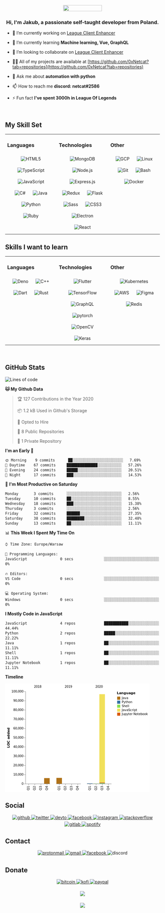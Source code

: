 <!-- markdownlint-disable MD033 -->
<div align="center">
  <img src="https://rishavanand.github.io/static/images/greetings.gif" align="center" height="25%" width="50%" />
</div>

### <div align="center">Hi, I'm Jakub, a passionate self-taught developer from Poland.</div>
- 🔭 I’m currently working on [League Client Enhancer](https://github.com/0xNetcat/league-client-enhancer)

- 🌱 I’m currently learning **Machine learning, Vue, GraphQL**

- 👯 I’m looking to collaborate on [League Client Enhancer](https://github.com/0xNetcat/league-client-enhancer)

- 👨‍💻 All of my projects are available at [https://github.com/0xNetcat?tab=repositories](https://github.com/0xNetcat?tab=repositories)

- 💬 Ask me about **automation with python**

- 📫 How to reach me **discord: netcat#2586**

- ⚡ Fun fact **I've spent 3000h in League Of Legends**

<br/>

## My Skill Set  
<table><tr><td valign="top" width="33%">

### Languages   
<div align="center">  
<img style="margin: 10px" src="https://profilinator.rishav.dev/skills-assets/html5-original-wordmark.svg" alt="HTML5" height="50" />  
<img style="margin: 10px" src="https://profilinator.rishav.dev/skills-assets/typescript-original.svg" alt="TypeScript" height="50" />  
<img style="margin: 10px" src="https://profilinator.rishav.dev/skills-assets/javascript-original.svg" alt="JavaScript" height="50" />  
<img style="margin: 10px" src="https://profilinator.rishav.dev/skills-assets/csharp-original.svg" alt="C#" height="50" />  
<img style="margin: 10px" src="https://profilinator.rishav.dev/skills-assets/java-original-wordmark.svg" alt="Java" height="50" />  
<img style="margin: 10px" src="https://profilinator.rishav.dev/skills-assets/python-original.svg" alt="Python" height="50" />  
<img style="margin: 10px" src="https://profilinator.rishav.dev/skills-assets/ruby-original-wordmark.svg" alt="Ruby" height="50" />  
</div></td><td valign="top" width="33%">

### Technologies   
<div align="center">  
<img style="margin: 10px" src="https://profilinator.rishav.dev/skills-assets/mongodb-original-wordmark.svg" alt="MongoDB" height="50" />  
<img style="margin: 10px" src="https://profilinator.rishav.dev/skills-assets/nodejs-original-wordmark.svg" alt="Node.js" height="50" />  
<img style="margin: 10px" src="https://profilinator.rishav.dev/skills-assets/express-original-wordmark.svg" alt="Express.js" height="50" />  
<img style="margin: 10px" src="https://profilinator.rishav.dev/skills-assets/redux-original.svg" alt="Redux" height="50" />  
<img style="margin: 10px" src="https://profilinator.rishav.dev/skills-assets/flask.png" alt="Flask" height="50" />  
<img style="margin: 10px" src="https://profilinator.rishav.dev/skills-assets/sass-original.svg" alt="Sass" height="50" />  
<img style="margin: 10px" src="https://profilinator.rishav.dev/skills-assets/css3-original-wordmark.svg" alt="CSS3" height="50" />  
<img style="margin: 10px" src="https://profilinator.rishav.dev/skills-assets/electron-original.svg" alt="Electron" height="50" />  
<img style="margin: 10px" src="https://profilinator.rishav.dev/skills-assets/react-original-wordmark.svg" alt="React" height="50" />  
</div></td><td valign="top" width="33%">

### Other  
<div align="center">  
<img style="margin: 10px" src="https://profilinator.rishav.dev/skills-assets/google_cloud-icon.svg" alt="GCP" height="50" />  
<img style="margin: 10px" src="https://profilinator.rishav.dev/skills-assets/linux-original.svg" alt="Linux" height="50" />  
<img style="margin: 10px" src="https://profilinator.rishav.dev/skills-assets/git-scm-icon.svg" alt="Git" height="50" />  
<img style="margin: 10px" src="https://profilinator.rishav.dev/skills-assets/gnu_bash-icon.svg" alt="Bash" height="50" />  
<img style="margin: 10px" src="https://profilinator.rishav.dev/skills-assets/docker-original-wordmark.svg" alt="Docker" height="50" />  
</div></td></tr></table> 

## Skills I want to learn
<table><tr><td valign="top" width="33%">

### Languages   
<div align="center">  
<img style="margin: 10px" src="https://profilinator.rishav.dev/skills-assets/deno.svg" alt="Deno" height="50" />  
<img style="margin: 10px" src="https://profilinator.rishav.dev/skills-assets/cplusplus-original.svg" alt="C++" height="50" />  
<img style="margin: 10px" src="https://profilinator.rishav.dev/skills-assets/dartlang-icon.svg" alt="Dart" height="50" />  
<img style="margin: 10px" src="https://profilinator.rishav.dev/skills-assets/rust-plain.svg" alt="Rust" height="50" />  
</div></td><td valign="top" width="33%">

### Technologies   
<div align="center">  
<img style="margin: 10px" src="https://profilinator.rishav.dev/skills-assets/flutterio-icon.svg" alt="Flutter" height="50" />  
<img style="margin: 10px" src="https://profilinator.rishav.dev/skills-assets/tensorflow-icon.svg" alt="TensorFlow" height="50" />  
<img style="margin: 10px" src="https://profilinator.rishav.dev/skills-assets/graphql.png" alt="GraphQL" height="50" />  
<img style="margin: 10px" src="https://profilinator.rishav.dev/skills-assets/pytorch-icon.svg" alt="pytorch" height="50" />  
<img style="margin: 10px" src="https://profilinator.rishav.dev/skills-assets/opencv-icon.svg" alt="OpenCV" height="50" />  
<img style="margin: 10px" src="https://profilinator.rishav.dev/skills-assets/keras.png" alt="Keras" height="50" />  
</div></td><td valign="top" width="33%">

### Other  
<div align="center">  
<img style="margin: 10px" src="https://profilinator.rishav.dev/skills-assets/kubernetes-icon.svg" alt="Kubernetes" height="50" />  
<img style="margin: 10px" src="https://profilinator.rishav.dev/skills-assets/amazonwebservices-original-wordmark.svg" alt="AWS" height="50" />  
<img style="margin: 10px" src="https://profilinator.rishav.dev/skills-assets/figma-icon.svg" alt="Figma" height="50" />  
<img style="margin: 10px" src="https://profilinator.rishav.dev/skills-assets/redis-original-wordmark.svg" alt="Redis" height="50" />  
</div></td></tr></table>  

<br/>  
  
## GitHub Stats
<!--START_SECTION:waka-->
![Lines of code](https://img.shields.io/badge/From%20Hello%20World%20I%27ve%20Written-157555%20lines%20of%20code-blue)

**🐱 My Github Data** 

> 🏆 127 Contributions in the Year 2020
 > 
> 📦 1.2 kB Used in Github's Storage 
 > 
> 💼 Opted to Hire
 > 
> 📜 8 Public Repositories
 > 
> 🔑 1 Private Repository 
 > 
**I'm an Early 🐤** 

```text
🌞 Morning    9 commits      ██░░░░░░░░░░░░░░░░░░░░░░░   7.69% 
🌆 Daytime    67 commits     ██████████████░░░░░░░░░░░   57.26% 
🌃 Evening    24 commits     █████░░░░░░░░░░░░░░░░░░░░   20.51% 
🌙 Night      17 commits     ███░░░░░░░░░░░░░░░░░░░░░░   14.53%

```
📅 **I'm Most Productive on Saturday** 

```text
Monday       3 commits      ░░░░░░░░░░░░░░░░░░░░░░░░░   2.56% 
Tuesday      10 commits     ██░░░░░░░░░░░░░░░░░░░░░░░   8.55% 
Wednesday    18 commits     ███░░░░░░░░░░░░░░░░░░░░░░   15.38% 
Thursday     3 commits      ░░░░░░░░░░░░░░░░░░░░░░░░░   2.56% 
Friday       32 commits     ██████░░░░░░░░░░░░░░░░░░░   27.35% 
Saturday     38 commits     ████████░░░░░░░░░░░░░░░░░   32.48% 
Sunday       13 commits     ██░░░░░░░░░░░░░░░░░░░░░░░   11.11%

```


📊 **This Week I Spent My Time On** 

```text
⌚︎ Time Zone: Europe/Warsaw

💬 Programming Languages: 
JavaScript               0 secs              ░░░░░░░░░░░░░░░░░░░░░░░░░   0%

🔥 Editors: 
VS Code                  0 secs              ░░░░░░░░░░░░░░░░░░░░░░░░░   0%

💻 Operating System: 
Windows                  0 secs              ░░░░░░░░░░░░░░░░░░░░░░░░░   0%

```

**I Mostly Code in JavaScript** 

```text
JavaScript               4 repos             ███████████░░░░░░░░░░░░░░   44.44% 
Python                   2 repos             █████░░░░░░░░░░░░░░░░░░░░   22.22% 
Java                     1 repos             ██░░░░░░░░░░░░░░░░░░░░░░░   11.11% 
Shell                    1 repos             ██░░░░░░░░░░░░░░░░░░░░░░░   11.11% 
Jupyter Notebook         1 repos             ██░░░░░░░░░░░░░░░░░░░░░░░   11.11%

```


**Timeline**

![Chart not found](https://github.com/0xNetcat/0xNetcat/blob/master/charts/bar_graph.png) 


<!--END_SECTION:waka-->

## Social

<div align="center">
  <a href="https://github.com/0xNetcat" target="_blank">
    <img src=https://img.shields.io/badge/github-%2324292e.svg?&style=for-the-badge&logo=github&logoColor=white alt=github style="margin-bottom: 5px;" />
  </a>
  <a href="https://twitter.com/0xNetcat" target="_blank">
    <img src=https://img.shields.io/badge/twitter-%2300acee.svg?&style=for-the-badge&logo=twitter&logoColor=white alt=twitter style="margin-bottom: 5px;" />
  </a>
  <a href="https://dev.to/0xnetcat" target="_blank">
    <img src=https://img.shields.io/badge/dev.to-%2308090A.svg?&style=for-the-badge&logo=dev.to&logoColor=white alt=devto style="margin-bottom: 5px;" />
  </a>
  <a href="https://www.facebook.com/0xNetcat" target="_blank">
    <img src=https://img.shields.io/badge/facebook-%232E87FB.svg?&style=for-the-badge&logo=facebook&logoColor=white alt=facebook style="margin-bottom: 5px;" />
  </a>
  <a href="https://instagram.com/0xNetcat" target="_blank">
    <img src=https://img.shields.io/badge/instagram-%23000000.svg?&style=for-the-badge&logo=instagram&logoColor=white alt=instagram style="margin-bottom: 5px;" />
  </a>
  <a href="https://stackoverflow.com/users/9802624/0xnetcat" target="_blank">
    <img src=https://img.shields.io/badge/stackoverflow-%23F28032.svg?&style=for-the-badge&logo=stackoverflow&logoColor=white alt=stackoverflow style="margin-bottom: 5px;" />
  </a>
  <a href="https://gitlab.com/0xNetcat" target="_blank">
    <img src=https://img.shields.io/badge/gitlab-%23330f63.svg?&style=for-the-badge&logo=gitlab&logoColor=white alt=gitlab style="margin-bottom: 5px;" />
  </a>
  <a href="https://open.spotify.com/user/peg1fuzvx3ly6fju135cmrkau?si=RM4_x2VRTI2V8FCGZYyoGA" target="_blank">
    <img src=https://img.shields.io/badge/spotify-%231ED760.svg?&style=for-the-badge&logo=spotify&logoColor=white alt=spotify style="margin-bottom: 5px;" />
  </a>
</div>

## Contact

<div align="center">
  <a href="mailto:0xNetcat@pm.me" target="_blank">
    <img src=https://img.shields.io/badge/protonmail-%238B89CC.svg?&style=for-the-badge&logo=protonmail&logoColor=white alt=protonmail style="margin-bottom: 5px;" />
  </a>
  <a href="mailto:j4kub.kko7@gmail.com" target="_blank">
    <img src=https://img.shields.io/badge/gmail-%23D14836.svg?&style=for-the-badge&logo=gmail&logoColor=white alt=gmail style="margin-bottom: 5px;" />
  </a>
  <a href="https://facebook.com/0xNetcat" target="_blank">
    <img src=https://img.shields.io/badge/facebook-4267B2.svg?&style=for-the-badge&logo=facebook&logoColor=white alt=facebook style="margin-bottom: 5px;" />
  </a>
  <img src=https://img.shields.io/badge/netcat%232586-7289DA.svg?&style=for-the-badge&logo=discord&logoColor=white alt=discord style="margin-bottom: 5px;" />
</div>

## Donate

<div align="center">
  <a href="bitcoin:bc1qj4ptz4zps0xs4cjfyuz655aymya6spy99vn72vhjwuny6xfdergqercxrl?message=0xNetcat&time=1600609346" target="_blank">
    <img src=https://img.shields.io/badge/bitcoin-%23000000.svg?&style=for-the-badge&logo=bitcoin&logoColor=white alt=bitcoin style="margin-bottom: 5px;" />
  </a>
  <a href="https://ko-fi.com/0xnetcat" target="_blank">
    <img src=https://img.shields.io/badge/kofi-%23F16061.svg?&style=for-the-badge&logo=ko-fi&logoColor=white alt=kofi style="margin-bottom: 5px;" />
  </a>
  <a href="https:/paypal.me/kko7" target="_blank">
    <img src=https://img.shields.io/badge/paypal-%2300457C.svg?&style=for-the-badge&logo=paypal&logoColor=white alt=paypal style="margin-bottom: 5px;" />
  </a>
</div>

<br/>

<div align="center">
  <a href="https://spotify-github-profile.vercel.app/api/view?uid=peg1fuzvx3ly6fju135cmrkau&redirect=true" target="_blank">
    <img src="https://spotify-github-profile.vercel.app/api/view?uid=peg1fuzvx3ly6fju135cmrkau&cover_image=true" />
  </a>
</div>

<br/>

<div align="center">
  <img src="https://komarev.com/ghpvc/?username=0xNetcat&&style=flat-square" align="center" />
</div>

<br />
